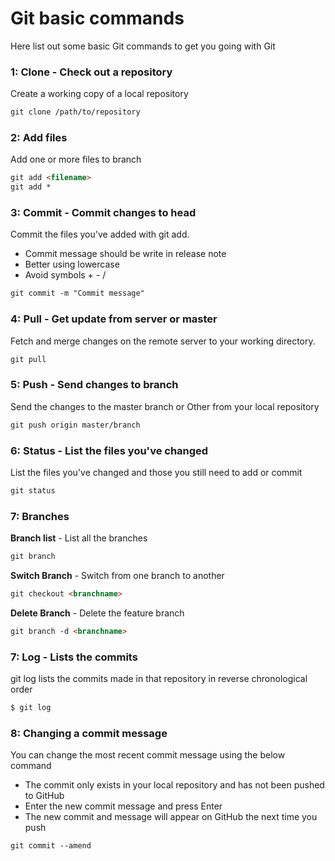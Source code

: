 # Git basic commands
Here list out some basic Git commands to get you going with Git

### 1: Clone - Check out a repository

Create a working copy of a local repository

```html
git clone /path/to/repository
```


### 2: Add files

Add one or more files to branch

```html
git add <filename>
git add *
```

### 3: Commit - Commit changes to head
Commit the files you've added with git add.

* Commit message should be write in release note
* Better using lowercase
* Avoid symbols + - /

```html
git commit -m "Commit message"
```

### 4: Pull - Get update from server or master

Fetch and merge changes on the remote server to your working directory.

```html
git pull
```

### 5: Push - Send changes to branch

Send the changes to the master branch or Other from your local repository

```html
git push origin master/branch
```


### 6: Status - List the files you've changed

List the files you've changed and those you still need to add or commit

```html
git status
```

### 7: Branches

**Branch list** - List all the branches
```html
git branch
```

**Switch Branch** - Switch from one branch to another
```html
git checkout <branchname>
```

**Delete Branch** - Delete the feature branch
```html
git branch -d <branchname>
```

### 7: Log -  Lists the commits
git log lists the commits made in that repository in reverse chronological order

```html
$ git log
```

### 8: Changing a commit message
You can change the most recent commit message using the below command
* The commit only exists in your local repository and has not been pushed to GitHub
* Enter the new commit message and press Enter
* The new commit and message will appear on GitHub the next time you push

```html
git commit --amend
```


###

```html
```
